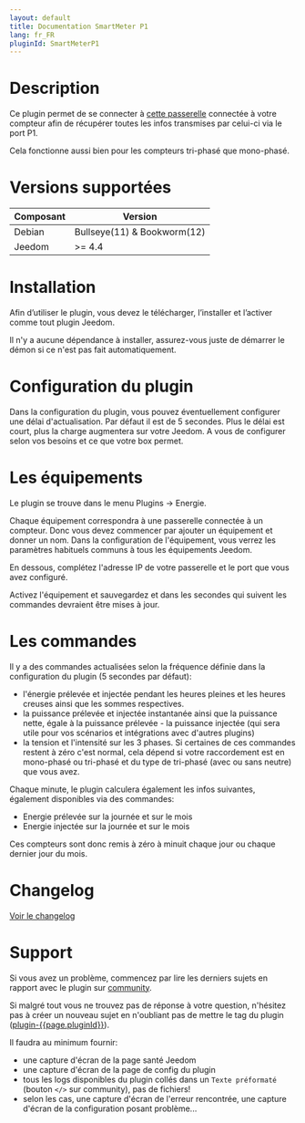 ```yaml
---
layout: default
title: Documentation SmartMeter P1
lang: fr_FR
pluginId: SmartMeterP1
---
```


# Description

Ce plugin permet de se connecter à [cette passerelle](https://www.domohab.be/categorie-produit/passerelle/) connectée à votre compteur afin de récupérer toutes les infos transmises par celui-ci via le port P1.

Cela fonctionne aussi bien pour les compteurs tri-phasé que mono-phasé.

# Versions supportées

| Composant | Version                     |
|-----------|-----------------------------|
| Debian    | Bullseye(11) & Bookworm(12) |
| Jeedom    | >= 4.4                      |

# Installation

Afin d’utiliser le plugin, vous devez le télécharger, l’installer et l’activer comme tout plugin Jeedom.

Il n'y a aucune dépendance à installer, assurez-vous juste de démarrer le démon si ce n'est pas fait automatiquement.

# Configuration du plugin

Dans la configuration du plugin, vous pouvez éventuellement configurer une délai d'actualisation. Par défaut il est de 5 secondes.
Plus le délai est court, plus la charge augmentera sur votre Jeedom. A vous de configurer selon vos besoins et ce que votre box permet.

# Les équipements

Le plugin se trouve dans le menu Plugins → Energie.

Chaque équipement correspondra à une passerelle connectée à un compteur. Donc vous devez commencer par ajouter un équipement et donner un nom.
Dans la configuration de l'équipement, vous verrez les paramètres habituels communs à tous les équipements Jeedom.

En dessous, complétez l'adresse IP de votre passerelle et le port que vous avez configuré.

Activez l'équipement et sauvegardez et dans les secondes qui suivent les commandes devraient être mises à jour.

# Les commandes

Il y a des commandes actualisées selon la fréquence définie dans la configuration du plugin (5 secondes par défaut):

- l'énergie prélevée et injectée pendant les heures pleines et les heures creuses ainsi que les sommes respectives.
- la puissance prélevée et injectée instantanée ainsi que la puissance nette, égale à la puissance prélevée - la puissance injectée (qui sera utile pour vos scénarios et intégrations avec d'autres plugins)
- la tension et l'intensité sur les 3 phases. Si certaines de ces commandes restent à zéro c'est normal, cela dépend si votre raccordement est en mono-phasé ou tri-phasé et du type de tri-phasé (avec ou sans neutre) que vous avez.

Chaque minute, le plugin calculera également les infos suivantes, également disponibles via des commandes:

- Energie prélevée sur la journée et sur le mois
- Energie injectée sur la journée et sur le mois

Ces compteurs sont donc remis à zéro à minuit chaque jour ou chaque dernier jour du mois.

# Changelog

[Voir le changelog](./changelog)

# Support

Si vous avez un problème, commencez par lire les derniers sujets en rapport avec le plugin sur [community]({{site.forum}}/tag/plugin-{{page.pluginId}}).

Si malgré tout vous ne trouvez pas de réponse à votre question, n'hésitez pas à créer un nouveau sujet en n'oubliant pas de mettre le tag du plugin ([plugin-{{page.pluginId}}]({{site.forum}}/tag/plugin-{{page.pluginId}})).

Il faudra au minimum fournir:

- une capture d'écran de la page santé Jeedom
- une capture d'écran de la page de config du plugin
- tous les logs disponibles du plugin collés dans un `Texte préformaté` (bouton `</>` sur community), pas de fichiers!
- selon les cas, une capture d'écran de l'erreur rencontrée, une capture d'écran de la configuration posant problème...
